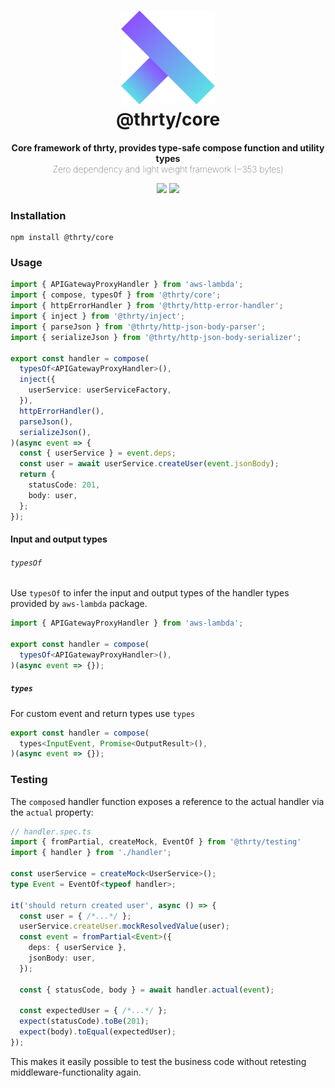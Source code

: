 <h1 align="center">
  <img src="../../assets/logo.svg" alt="thirty" width="150">
  <br>
  @thrty/core
  <br>
</h1>

<div align="center">
    <h4 style="margin-bottom: 0">
        Core framework of thrty, provides type-safe compose function and utility types
    </h4>
    <span style="font-weight: lighter">Zero dependency and light weight framework (~353 bytes)</span>
</div>

<p align="center">
    <img src="https://img.shields.io/npm/v/@thrty/api.svg">
    <img src="https://github.com/thrty-org/thrty/actions/workflows/checks.yml/badge.svg">
</p>

### Installation

```shell script
npm install @thrty/core
```

### Usage

```typescript
import { APIGatewayProxyHandler } from 'aws-lambda';
import { compose, typesOf } from '@thrty/core';
import { httpErrorHandler } from '@thrty/http-error-handler';
import { inject } from '@thrty/inject';
import { parseJson } from '@thrty/http-json-body-parser';
import { serializeJson } from '@thrty/http-json-body-serializer';

export const handler = compose(
  typesOf<APIGatewayProxyHandler>(),
  inject({
    userService: userServiceFactory,
  }),
  httpErrorHandler(),
  parseJson(),
  serializeJson(),
)(async event => {
  const { userService } = event.deps;
  const user = await userService.createUser(event.jsonBody);
  return {
    statusCode: 201,
    body: user,
  };
});
```

#### Input and output types

###### `typesOf`
Use `typesOf` to infer the input and output types of the handler types provided by `aws-lambda` package.
```typescript
import { APIGatewayProxyHandler } from 'aws-lambda';

export const handler = compose(
  typesOf<APIGatewayProxyHandler>(),
)(async event => {});
```

##### `types`
For custom event and return types use `types`
```typescript
export const handler = compose(
  types<InputEvent, Promise<OutputResult>(),
)(async event => {});
```

### Testing

The `compose`d handler function exposes a reference to the actual handler
via the `actual` property:

```typescript
// handler.spec.ts
import { fromPartial, createMock, EventOf } from '@thrty/testing'
import { handler } from './handler';

const userService = createMock<UserService>();
type Event = EventOf<typeof handler>;

it('should return created user', async () => {
  const user = { /*...*/ };
  userService.createUser.mockResolvedValue(user);
  const event = fromPartial<Event>({
    deps: { userService },
    jsonBody: user,
  });
  
  const { statusCode, body } = await handler.actual(event);
  
  const expectedUser = { /*...*/ };
  expect(statusCode).toBe(201);
  expect(body).toEqual(expectedUser);
});
```
This makes it easily possible to test the business code without retesting middleware-functionality again.
